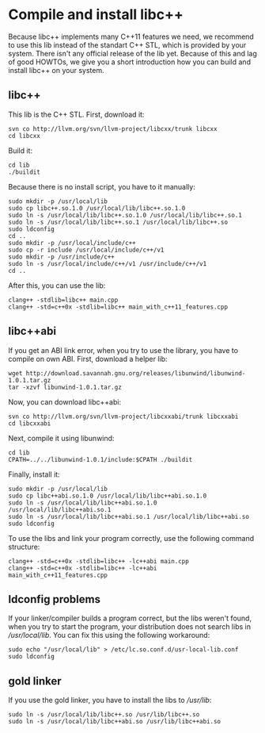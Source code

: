 Compile and install libc++
==========================

Because libc++ implements many C++11 features we need, we recommend to use this lib instead of the standart C++ STL, which is provided by your system. There isn't any official release of the lib yet. Because of this and lag of good HOWTOs, we give you a short introduction how you can build and install libc++ on your system.


libc++
------

This lib is the C++ STL. First, download it:

	svn co http://llvm.org/svn/llvm-project/libcxx/trunk libcxx
	cd libcxx

Build it:

	cd lib
	./buildit

Because there is no install script, you have to it manually:

	sudo mkdir -p /usr/local/lib
	sudo cp libc++.so.1.0 /usr/local/lib/libc++.so.1.0
	sudo ln -s /usr/local/lib/libc++.so.1.0 /usr/local/lib/libc++.so.1
	sudo ln -s /usr/local/lib/libc++.so.1 /usr/local/lib/libc++.so
	sudo ldconfig
	cd ..
	sudo mkdir -p /usr/local/include/c++
	sudo cp -r include /usr/local/include/c++/v1
	sudo mkdir -p /usr/include/c++
	sudo ln -s /usr/local/include/c++/v1 /usr/include/c++/v1
	cd ..

After this, you can use the lib:

	clang++ -stdlib=libc++ main.cpp
	clang++ -std=c++0x -stdlib=libc++ main_with_c++11_features.cpp


libc++abi
---------

If you get an ABI link error, when you try to use the library, you have to compile on own ABI. First, download a helper lib:

	wget http://download.savannah.gnu.org/releases/libunwind/libunwind-1.0.1.tar.gz
	tar -xzvf libunwind-1.0.1.tar.gz

Now, you can download libc++abi:

	svn co http://llvm.org/svn/llvm-project/libcxxabi/trunk libcxxabi
	cd libcxxabi

Next, compile it using libunwind:

	cd lib
	CPATH=../../libunwind-1.0.1/include:$CPATH ./buildit

Finally, install it:

	sudo mkdir -p /usr/local/lib
	sudo cp libc++abi.so.1.0 /usr/local/lib/libc++abi.so.1.0
	sudo ln -s /usr/local/lib/libc++abi.so.1.0 /usr/local/lib/libc++abi.so.1
	sudo ln -s /usr/local/lib/libc++abi.so.1 /usr/local/lib/libc++abi.so
	sudo ldconfig

To use the libs and link your program correctly, use the following command structure:

	clang++ -std=c++0x -stdlib=libc++ -lc++abi main.cpp
	clang++ -std=c++0x -stdlib=libc++ -lc++abi main_with_c++11_features.cpp


ldconfig problems
-----------------

If your linker/compiler builds a program correct, but the libs weren't found, when you try to start the program, your distribution does not search libs in */usr/local/lib*. You can fix this using the following workaround:

	sudo echo "/usr/local/lib" > /etc/lc.so.conf.d/usr-local-lib.conf
	sudo ldconfig


gold linker
-----------

If you use the gold linker, you have to install the libs to */usr/lib*:

	sudo ln -s /usr/local/lib/libc++.so /usr/lib/libc++.so
	sudo ln -s /usr/local/lib/libc++abi.so /usr/lib/libc++abi.so

